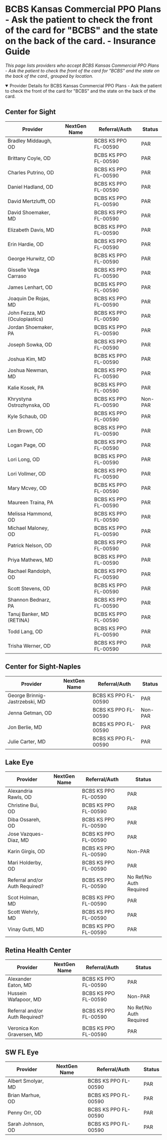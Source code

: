 # BCBS Kansas Commercial PPO Plans - Ask the patient to check the front of the card for "BCBS" and the state on the back of the card. - Insurance Guide

*This page lists providers who accept BCBS Kansas Commercial PPO Plans - Ask the patient to check the front of the card for "BCBS" and the state on the back of the card., grouped by location.*

<details open><summary>Provider Details for BCBS Kansas Commercial PPO Plans - Ask the patient to check the front of the card for "BCBS" and the state on the back of the card.</summary>

## Center for Sight

| Provider | NextGen Name | Referral/Auth | Status |
|----------|-------------|--------------|--------|
| Bradley Middaugh, OD |  | BCBS KS PPO FL-00590 | PAR |
| Brittany Coyle, OD |  | BCBS KS PPO FL-00590 | PAR |
| Charles Putrino, OD |  | BCBS KS PPO FL-00590 | PAR |
| Daniel Hadland, OD |  | BCBS KS PPO FL-00590 | PAR |
| David Mertzlufft, OD |  | BCBS KS PPO FL-00590 | PAR |
| David Shoemaker, MD |  | BCBS KS PPO FL-00590 | PAR |
| Elizabeth Davis, MD |  | BCBS KS PPO FL-00590 | PAR |
| Erin Hardie, OD |  | BCBS KS PPO FL-00590 | PAR |
| George Hurwitz, OD |  | BCBS KS PPO FL-00590 | PAR |
| Gisselle Vega Carraso |  | BCBS KS PPO FL-00590 | PAR |
| James Lenhart, OD |  | BCBS KS PPO FL-00590 | PAR |
| Joaquin De Rojas, MD |  | BCBS KS PPO FL-00590 | PAR |
| John Fezza, MD (Oculoplastics) |  | BCBS KS PPO FL-00590 | PAR |
| Jordan Shoemaker, PA |  | BCBS KS PPO FL-00590 | PAR |
| Joseph Sowka, OD |  | BCBS KS PPO FL-00590 | PAR |
| Joshua Kim, MD |  | BCBS KS PPO FL-00590 | PAR |
| Joshua Newman, MD |  | BCBS KS PPO FL-00590 | PAR |
| Kalie Kosek, PA |  | BCBS KS PPO FL-00590 | PAR |
| Khrystyna Ostrozhynska, OD |  | BCBS KS PPO FL-00590 | Non-PAR |
| Kyle Schaub, OD |  | BCBS KS PPO FL-00590 | PAR |
| Len Brown, OD |  | BCBS KS PPO FL-00590 | PAR |
| Logan Page, OD |  | BCBS KS PPO FL-00590 | PAR |
| Lori Long, OD |  | BCBS KS PPO FL-00590 | PAR |
| Lori Vollmer, OD |  | BCBS KS PPO FL-00590 | PAR |
| Mary Mcvey, OD |  | BCBS KS PPO FL-00590 | PAR |
| Maureen Traina, PA |  | BCBS KS PPO FL-00590 | PAR |
| Melissa Hammond, OD |  | BCBS KS PPO FL-00590 | PAR |
| Michael Maloney, OD |  | BCBS KS PPO FL-00590 | PAR |
| Patrick Nelson, OD |  | BCBS KS PPO FL-00590 | PAR |
| Priya Mathews, MD |  | BCBS KS PPO FL-00590 | PAR |
| Rachael Randolph, OD |  | BCBS KS PPO FL-00590 | PAR |
| Scott Stevens, OD |  | BCBS KS PPO FL-00590 | PAR |
| Shannon Bednarz, PA |  | BCBS KS PPO FL-00590 | PAR |
| Tanuj Banker, MD (RETINA) |  | BCBS KS PPO FL-00590 | PAR |
| Todd Lang, OD |  | BCBS KS PPO FL-00590 | PAR |
| Trisha Werner, OD |  | BCBS KS PPO FL-00590 | PAR |

## Center for Sight-Naples

| Provider | NextGen Name | Referral/Auth | Status |
|----------|-------------|--------------|--------|
| George Brinnig-Jastrzebski, MD |  | BCBS KS PPO FL-00590 | PAR |
| Jenna Getman, OD |  | BCBS KS PPO FL-00590 | Non-PAR |
| Jon Berlie, MD |  | BCBS KS PPO FL-00590 | PAR |
| Julie Carter, MD |  | BCBS KS PPO FL-00590 | PAR |

## Lake Eye 

| Provider | NextGen Name | Referral/Auth | Status |
|----------|-------------|--------------|--------|
| Alexandria Rawls, OD |  | BCBS KS PPO FL-00590 | PAR |
| Christine Bui, OD |  | BCBS KS PPO FL-00590 | PAR |
| Diba Ossareh, OD |  | BCBS KS PPO FL-00590 | PAR |
| Jose Vazques-Diaz, MD |  | BCBS KS PPO FL-00590 | PAR |
| Karin Girgis, OD |  | BCBS KS PPO FL-00590 | Non-PAR |
| Mari Holderby, OD |  | BCBS KS PPO FL-00590 | PAR |
| Referral and/or Auth Required? |  | BCBS KS PPO FL-00590 | No Ref/No Auth Required |
| Scot Holman, MD |  | BCBS KS PPO FL-00590 | PAR |
| Scott Wehrly, MD |  | BCBS KS PPO FL-00590 | PAR |
| Vinay Gutti, MD |  | BCBS KS PPO FL-00590 | PAR |

## Retina Health Center

| Provider | NextGen Name | Referral/Auth | Status |
|----------|-------------|--------------|--------|
| Alexander Eaton, MD |  | BCBS KS PPO FL-00590 | PAR |
| Hussein Wafapoor, MD |  | BCBS KS PPO FL-00590 | Non-PAR |
| Referral and/or Auth Required? |  | BCBS KS PPO FL-00590 | No Ref/No Auth Required |
| Veronica Kon Graversen, MD |  | BCBS KS PPO FL-00590 | PAR |

## SW FL Eye

| Provider | NextGen Name | Referral/Auth | Status |
|----------|-------------|--------------|--------|
| Albert Smolyar, MD |  | BCBS KS PPO FL-00590 | PAR |
| Brian Marhue, OD |  | BCBS KS PPO FL-00590 | PAR |
| Penny Orr, OD |  | BCBS KS PPO FL-00590 | PAR |
| Sarah Johnson, OD |  | BCBS KS PPO FL-00590 | PAR |

</details>

